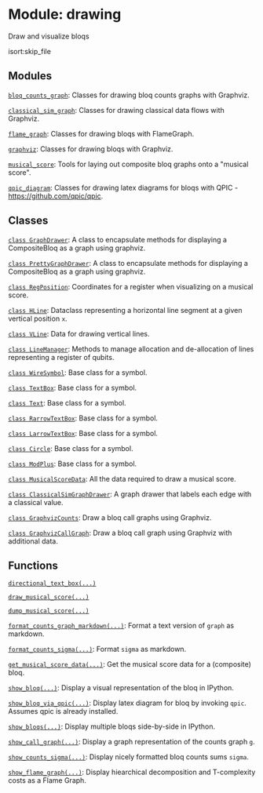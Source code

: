 # Module: drawing


Draw and visualize bloqs




isort:skip_file
## Modules

[`bloq_counts_graph`](../qualtran/drawing/bloq_counts_graph.md): Classes for drawing bloq counts graphs with Graphviz.

[`classical_sim_graph`](../qualtran/drawing/classical_sim_graph.md): Classes for drawing classical data flows with Graphviz.

[`flame_graph`](../qualtran/drawing/flame_graph.md): Classes for drawing bloqs with FlameGraph.

[`graphviz`](../qualtran/drawing/graphviz.md): Classes for drawing bloqs with Graphviz.

[`musical_score`](../qualtran/drawing/musical_score.md): Tools for laying out composite bloq graphs onto a "musical score".

[`qpic_diagram`](../qualtran/drawing/qpic_diagram.md): Classes for drawing latex diagrams for bloqs with QPIC - https://github.com/qpic/qpic.

## Classes

[`class GraphDrawer`](../qualtran/drawing/GraphDrawer.md): A class to encapsulate methods for displaying a CompositeBloq as a graph using graphviz.

[`class PrettyGraphDrawer`](../qualtran/drawing/PrettyGraphDrawer.md): A class to encapsulate methods for displaying a CompositeBloq as a graph using graphviz.

[`class RegPosition`](../qualtran/drawing/RegPosition.md): Coordinates for a register when visualizing on a musical score.

[`class HLine`](../qualtran/drawing/HLine.md): Dataclass representing a horizontal line segment at a given vertical position `x`.

[`class VLine`](../qualtran/drawing/VLine.md): Data for drawing vertical lines.

[`class LineManager`](../qualtran/drawing/LineManager.md): Methods to manage allocation and de-allocation of lines representing a register of qubits.

[`class WireSymbol`](../qualtran/drawing/WireSymbol.md): Base class for a symbol.

[`class TextBox`](../qualtran/drawing/TextBox.md): Base class for a symbol.

[`class Text`](../qualtran/drawing/Text.md): Base class for a symbol.

[`class RarrowTextBox`](../qualtran/drawing/RarrowTextBox.md): Base class for a symbol.

[`class LarrowTextBox`](../qualtran/drawing/LarrowTextBox.md): Base class for a symbol.

[`class Circle`](../qualtran/drawing/Circle.md): Base class for a symbol.

[`class ModPlus`](../qualtran/drawing/ModPlus.md): Base class for a symbol.

[`class MusicalScoreData`](../qualtran/drawing/MusicalScoreData.md): All the data required to draw a musical score.

[`class ClassicalSimGraphDrawer`](../qualtran/drawing/ClassicalSimGraphDrawer.md): A graph drawer that labels each edge with a classical value.

[`class GraphvizCounts`](../qualtran/drawing/GraphvizCounts.md): Draw a bloq call graphs using Graphviz.

[`class GraphvizCallGraph`](../qualtran/drawing/GraphvizCallGraph.md): Draw a bloq call graph using Graphviz with additional data.

## Functions

[`directional_text_box(...)`](../qualtran/drawing/directional_text_box.md)

[`draw_musical_score(...)`](../qualtran/drawing/draw_musical_score.md)

[`dump_musical_score(...)`](../qualtran/drawing/dump_musical_score.md)

[`format_counts_graph_markdown(...)`](../qualtran/drawing/format_counts_graph_markdown.md): Format a text version of `graph` as markdown.

[`format_counts_sigma(...)`](../qualtran/drawing/format_counts_sigma.md): Format `sigma` as markdown.

[`get_musical_score_data(...)`](../qualtran/drawing/get_musical_score_data.md): Get the musical score data for a (composite) bloq.

[`show_bloq(...)`](../qualtran/drawing/show_bloq.md): Display a visual representation of the bloq in IPython.

[`show_bloq_via_qpic(...)`](../qualtran/drawing/show_bloq_via_qpic.md): Display latex diagram for bloq by invoking `qpic`. Assumes qpic is already installed.

[`show_bloqs(...)`](../qualtran/drawing/show_bloqs.md): Display multiple bloqs side-by-side in IPython.

[`show_call_graph(...)`](../qualtran/drawing/show_call_graph.md): Display a graph representation of the counts graph `g`.

[`show_counts_sigma(...)`](../qualtran/drawing/show_counts_sigma.md): Display nicely formatted bloq counts sums `sigma`.

[`show_flame_graph(...)`](../qualtran/drawing/show_flame_graph.md): Display hiearchical decomposition and T-complexity costs as a Flame Graph.


